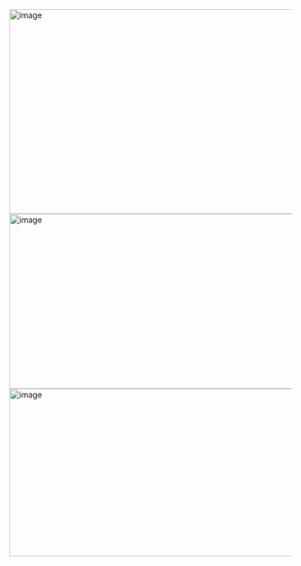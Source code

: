 <img width="1484" height="365" alt="image" src="https://github.com/user-attachments/assets/4d768b04-a9e8-48ac-9cfa-4c45bb150a80" />
<img width="1473" height="312" alt="image" src="https://github.com/user-attachments/assets/8cad56cf-a5f0-4e7c-923c-cbf69de065be" />
<img width="1478" height="299" alt="image" src="https://github.com/user-attachments/assets/a7979231-6a39-493e-93e1-c61dc2bdd8e5" />
